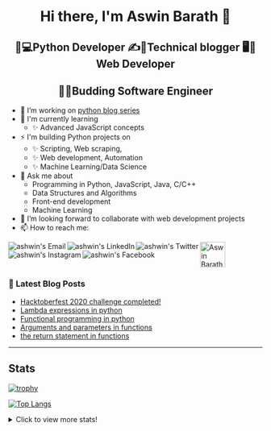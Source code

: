<h1 align="center"> Hi there, I'm Aswin Barath 👋</h1>

<h2 align="center"> 🐍💻Python Developer    ✍📕Technical blogger   🖥️📲Web Developer</h2>

<h2 align="center"> 👨‍🎓Budding Software Engineer</h2>

- 🔭 I’m working on [python blog series](https://dev.to/aswin2001barath/series/10416)
- 🌱 I'm currently learning
    - ✨ Advanced JavaScript concepts
- ⚡ I'm building Python projects on
    - ✨ Scripting, Web scraping,
    - ✨ Web development, Automation
    - ✨ Machine Learning/Data Science
- 💬 Ask me about
    - Programming in Python, JavaScript, Java, C/C++
    - Data Structures and Algorithms
    - Front-end development
    - Machine Learning 
- 👯 I’m looking forward to collaborate with web development projects
- 📫 How to reach me:

<a href="mailto:aswin2001barath@gmail.com">
  <img align="left" alt="ashwin's Email" src="https://img.icons8.com/bubbles/50/000000/gmail.png"/>
</a>

<a href="https://www.linkedin.com/in/aswim-barath/">
  <img align="left" alt="ashwin's LinkedIn" src="https://img.icons8.com/bubbles/50/000000/linkedin.png"/>
</a>

<a href="https://twitter.com/AswinBarath2">
  <img align="left" alt="ashwin's Twitter" src="https://img.icons8.com/bubbles/50/000000/twitter.png"/>
</a>

<a href="https://instagram.com/ashwin_26.4">
  <img align="left" alt="ashwin's Instagram" src="https://img.icons8.com/bubbles/50/000000/instagram.png"/>
</a>

<a href="https://www.facebook.com/profile.php?id=100011683902531">
  <img align="left" alt="ashwin's Facebook" src="https://img.icons8.com/bubbles/50/000000/facebook.png"/>
</a>

<a href="https://dev.to/aswin2001barath">
  <img src="https://d2fltix0v2e0sb.cloudfront.net/dev-badge.svg" alt="Aswin Barath's DEV Community Profile" height="50" width="50">
</a>

<br>

### 📕 Latest Blog Posts
<!-- BLOG-POST-LIST:START -->
- [Hacktoberfest 2020 challenge completed!](https://dev.to/aswin2001barath/hacktoberfest-2020-challenge-completed-31c2)
- [Lambda expressions in python](https://dev.to/aswin2001barath/lambda-expressions-in-python-5ffg)
- [Functional programming in python](https://dev.to/aswin2001barath/functional-programming-in-python-42fi)
- [Arguments and parameters in functions](https://dev.to/aswin2001barath/comprehension-in-python-383l)
- [the return statement in functions](https://dev.to/aswin2001barath/functional-programming-in-python-23ff)
<!-- BLOG-POST-LIST:END -->

---

## Stats
[![trophy](https://github-profile-trophy.vercel.app/?username=AswinBarath&column=3&margin-w=15&margin-h=15&theme=onedark)](https://github.com/ryo-ma/github-profile-trophy)

[![Top Langs](https://github-readme-stats.vercel.app/api/top-langs/?username=AswinBarath&layout=compact)](https://github.com/anuraghazra/github-readme-stats)

<details>
  <summary>Click to view more stats!</summary>
  <!--START_SECTION:waka-->
```text
Week: 22 January, 2021 - 29 January, 2021

JavaScript   3 hrs 28 mins   ██████████████████░░░░░░░   71.76 % 
Markdown     49 mins         ████▒░░░░░░░░░░░░░░░░░░░░   16.84 % 
HTML         33 mins         ███░░░░░░░░░░░░░░░░░░░░░░   11.40 % 
```
<!--END_SECTION:waka-->
</details>





<!--
**AswinBarath/AswinBarath** is a ✨ _special_ ✨ repository because its `README.md` (this file) appears on your GitHub profile.

Here are some ideas to get you started:

- 🔭 I’m currently working on ...
- 🌱 I’m currently learning ...
- 👯 I’m looking to collaborate on ...
- 🤔 I’m looking for help with ...
- 💬 Ask me about ...
- 📫 How to reach me: ...
- 😄 Pronouns: ...
- ⚡ Fun fact: ...

Readme stats
[![ashwin's github stats](https://github-readme-stats.vercel.app/api?username=AswinBarath&show_icons=true&theme=cobalt)](https://github.com/anuraghazra/github-readme-stats)
-->
